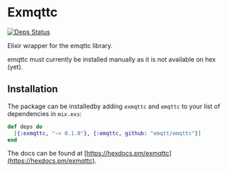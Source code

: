 # Exmqttc
[![Deps Status](https://beta.hexfaktor.org/badge/all/github/timbuchwaldt/exmqttc.svg)](https://beta.hexfaktor.org/github/timbuchwaldt/exmqttc)

Elixir wrapper for the emqttc library.

emqttc must currently be installed manually as it is not available on hex (yet).
## Installation

The package can be installedby adding `exmqttc` and `emqttc` to your list of dependencies in `mix.exs`:

```elixir
def deps do
  [{:exmqttc, "~> 0.1.0"}, {:emqttc, github: "emqtt/emqttc"}]
end
```

The docs can be found at [https://hexdocs.pm/exmqttc](https://hexdocs.pm/exmqttc).
